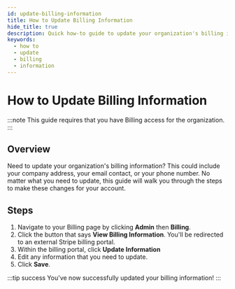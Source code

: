 ```yaml
---
id: update-billing-information
title: How to Update Billing Information
hide_title: true
description: Quick how-to guide to update your organization's billing information.
keywords:
  - how to
  - update
  - billing
  - information
---
```


# How to Update Billing Information

:::note
This guide requires that you have Billing access for the organization.
:::

## Overview

Need to update your organization's billing information? This could include your company address, your email contact, or your phone number. No matter what you need to update, this guide will walk you through the steps to make these changes for your account.

## Steps

1. Navigate to your Billing page by clicking  **Admin** then **Billing**.
2. Click the button that says **View Billing Information**. You'll be redirected to an external Stripe billing portal.
3. Within the billing portal, click **Update Information**
4. Edit any information that you need to update.
5. Click **Save**.

:::tip success
You've now successfully updated your billing information!
:::